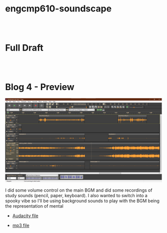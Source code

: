 # engcmp610-soundscape

</br></br>

# Full Draft


</br></br>

# Blog 4 - Preview
![](assets/imgs/screenshot.png)

I did some volume control on the main BGM and did some recordings of study sounds (pencil, paper, keyboard). I also wanted to switch into a spooky vibe so I'll be using background sounds to play with the BGM being the representation of mental

- [Audacity file](https://drive.google.com/file/d/1uUW0EOBiyscwP5EqqjvmMK5A8fHQtjD5/view?usp=sharing)

- [mp3 file](https://drive.google.com/file/d/1jwERcTOgYPd_Q0GSfZ93YNGY3Dwd2ykX/view?usp=sharing)
